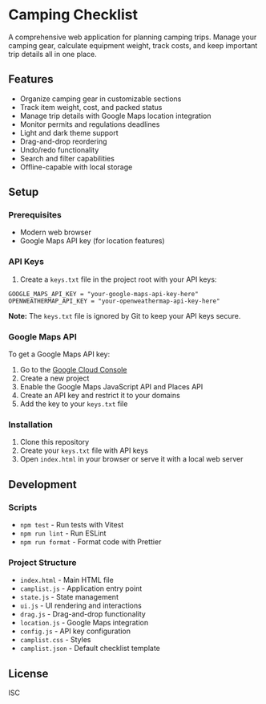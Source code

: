 # Camping Checklist

A comprehensive web application for planning camping trips. Manage your camping gear, calculate equipment weight, track costs, and keep important trip details all in one place.

## Features

- Organize camping gear in customizable sections
- Track item weight, cost, and packed status
- Manage trip details with Google Maps location integration
- Monitor permits and regulations deadlines
- Light and dark theme support
- Drag-and-drop reordering
- Undo/redo functionality
- Search and filter capabilities
- Offline-capable with local storage

## Setup

### Prerequisites

- Modern web browser
- Google Maps API key (for location features)

### API Keys

1. Create a `keys.txt` file in the project root with your API keys:

```
GOOGLE_MAPS_API_KEY = "your-google-maps-api-key-here"
OPENWEATHERMAP_API_KEY = "your-openweathermap-api-key-here"
```

**Note:** The `keys.txt` file is ignored by Git to keep your API keys secure.

### Google Maps API

To get a Google Maps API key:

1. Go to the [Google Cloud Console](https://console.cloud.google.com/)
2. Create a new project
3. Enable the Google Maps JavaScript API and Places API
4. Create an API key and restrict it to your domains
5. Add the key to your `keys.txt` file

### Installation

1. Clone this repository
2. Create your `keys.txt` file with API keys
3. Open `index.html` in your browser or serve it with a local web server

## Development

### Scripts

- `npm test` - Run tests with Vitest
- `npm run lint` - Run ESLint
- `npm run format` - Format code with Prettier

### Project Structure

- `index.html` - Main HTML file
- `camplist.js` - Application entry point
- `state.js` - State management
- `ui.js` - UI rendering and interactions
- `drag.js` - Drag-and-drop functionality
- `location.js` - Google Maps integration
- `config.js` - API key configuration
- `camplist.css` - Styles
- `camplist.json` - Default checklist template

## License

ISC